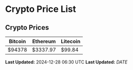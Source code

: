 # Crypto Price List

## Crypto Prices
| Bitcoin | Ethereum | Litecoin |
| ------- | -------- | -------- |
| $94378 | $3337.97 | $99.84 |
**Last Updated:** 2024-12-28 06:30 UTC
**Last Updated:** $DATE$
